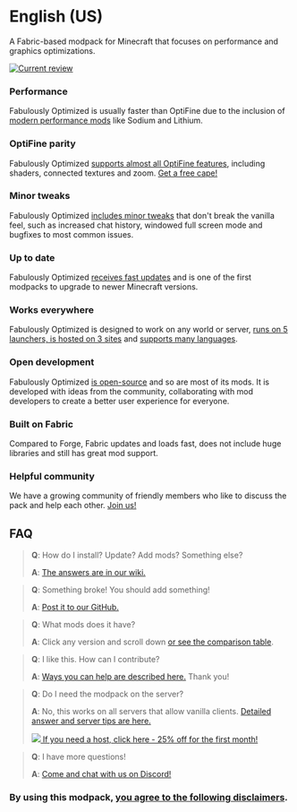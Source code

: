 # English (US)

A Fabric-based modpack for Minecraft that focuses on performance and graphics optimizations. 

[![Current review](https://img.youtube.com/vi/bb8G9X5Q_4I/maxresdefault.jpg)](https://www.youtube.com/watch?v=bb8G9X5Q_4I)

### Performance

Fabulously Optimized is usually faster than OptiFine due to the inclusion of [modern performance mods][1] like Sodium and Lithium.

### OptiFine parity

Fabulously Optimized [supports almost all OptiFine features][2], including shaders, connected textures and zoom. [Get a free cape!][3]

### Minor tweaks

Fabulously Optimized [includes minor tweaks][4] that don't break the vanilla feel, such as increased chat history, windowed full screen mode and bugfixes to most common issues.

### Up to date

Fabulously Optimized [receives fast updates][5] and is one of the first modpacks to upgrade to newer Minecraft versions.

### Works everywhere

Fabulously Optimized is designed to work on any world or server, [runs on 5 launchers, is hosted on 3 sites][6] and [supports many languages][7].

### Open development

Fabulously Optimized [is open-source][8] and so are most of its mods. It is developed with ideas from the community, collaborating with mod developers to create a better user experience for everyone.

### Built on Fabric

Compared to Forge, Fabric updates and loads fast, does not include huge libraries and still has great mod support.

### Helpful community

We have a growing community of friendly members who like to discuss the pack and help each other. [Join us!][10]

## FAQ

> **Q**: How do I install? Update? Add mods? Something else?
> 
> **A**: [The answers are in our wiki.][11]


> **Q**: Something broke! You should add something!
> 
> **A**: [Post it to our GitHub.][8]


> **Q**: What mods does it have? 
> 
> **A**: Click any version and scroll down [or see the comparison table][12].


> **Q**: I like this. How can I contribute?
> 
> **A**: [Ways you can help are described here.][16] Thank you!


> **Q**: Do I need the modpack on the server?
> 
> **A**: No, this works on all servers that allow vanilla clients. [Detailed answer and server tips are here.][13] 
> 
> [![](https://i.ibb.co/gr9mSxW/image.png) If you need a host, click here - 25% off for the first month!][14]


> **Q**: I have more questions!
> 
> **A**: [Come and chat with us on Discord!][10]

### By using this modpack, [you agree to the following disclaimers][15].

[1]: https://github.com/Fabulously-Optimized/fabulously-optimized/blob/main/INCLUDED-MODS.md#smooth
[2]: https://fabulously-optimized.gitbook.io/modpack/readme/give-up-optifine
[3]: https://fabulously-optimized.gitbook.io/modpack/readme/free-cape
[4]: https://github.com/Fabulously-Optimized/fabulously-optimized/blob/main/INCLUDED-MODS.md#functional
[5]: https://github.com/Fabulously-Optimized/fabulously-optimized/blob/main/CHANGELOG.md
[6]: https://github.com/Fabulously-Optimized/fabulously-optimized#downloads
[7]: https://fabulously-optimized.gitbook.io/modpack/readme/language-support
[8]: https://github.com/Fabulously-Optimized/fabulously-optimized
[9]: https://github.com/Fabulously-Optimized/fabulously-optimized/issues/257
[10]: https://discord.gg/yxaXtaQqdB
[11]: https://fabulously-optimized.gitbook.io/modpack/
[12]: https://github.com/Fabulously-Optimized/fabulously-optimized/blob/main/INCLUDED-MODS.md
[13]: https://fabulously-optimized.gitbook.io/modpack/readme/server-setup
[14]: https://www.bisecthosting.com/clients/aff.php?aff=2604
[15]: https://github.com/Fabulously-Optimized/fabulously-optimized#disclaimers
[16]: https://github.com/Fabulously-Optimized/fabulously-optimized/blob/main/CONTRIBUTING.md
